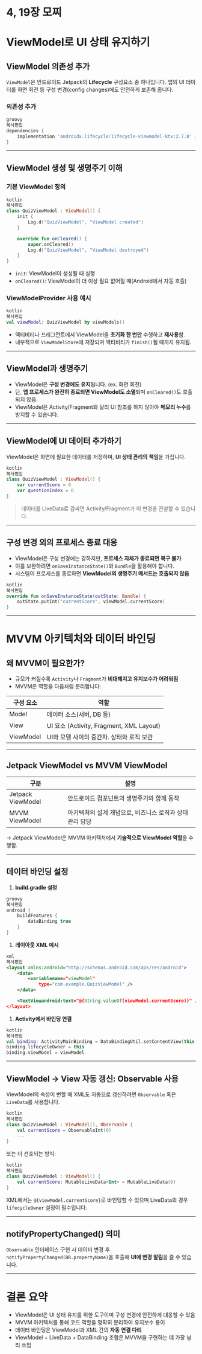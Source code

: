 # 4, 19장 모찌

# ViewModel로 UI 상태 유지하기

## ViewModel 의존성 추가

`ViewModel`은 안드로이드 Jetpack의 **Lifecycle** 구성요소 중 하나입니다. 앱의 UI 데이터를 화면 회전 등 구성 변경(config changes)에도 안전하게 보존해 줍니다.

### 의존성 추가

```groovy
groovy
복사편집
dependencies {
    implementation 'androidx.lifecycle:lifecycle-viewmodel-ktx:2.7.0' // 최신 KTX 버전 사용 권장
}

```

---

## ViewModel 생성 및 생명주기 이해

### 기본 ViewModel 정의

```kotlin
kotlin
복사편집
class QuizViewModel : ViewModel() {
    init {
        Log.d("QuizViewModel", "ViewModel created")
    }

    override fun onCleared() {
        super.onCleared()
        Log.d("QuizViewModel", "ViewModel destroyed")
    }
}

```

- `init`: ViewModel이 생성될 때 실행
- `onCleared()`: ViewModel이 더 이상 필요 없어질 때(Android에서 자동 호출)

### ViewModelProvider 사용 예시

```kotlin
kotlin
복사편집
val viewModel: QuizViewModel by viewModels()

```

- 액티비티나 프래그먼트에서 ViewModel을 **초기화 한 번만** 수행하고 **재사용**함.
- 내부적으로 `ViewModelStore`에 저장되며 액티비티가 `finish()`될 때까지 유지됨.

---

## ViewModel과 생명주기

- ViewModel은 **구성 변경에도 유지**됩니다. (ex. 화면 회전)
- 단, **앱 프로세스가 완전히 종료되면 ViewModel도 소멸**되며 `onCleared()`도 호출되지 않음.
- ViewModel은 Activity/Fragment와 달리 UI 참조를 하지 않아야 **메모리 누수**를 방지할 수 있습니다.

---

## ViewModel에 UI 데이터 추가하기

ViewModel은 화면에 필요한 데이터를 저장하며, **UI 상태 관리의 책임**을 가집니다.

```kotlin
kotlin
복사편집
class QuizViewModel : ViewModel() {
    var currentScore = 0
    var questionIndex = 0
}

```

> 데이터를 LiveData로 감싸면 Activity/Fragment가 이 변경을 관찰할 수 있습니다.
> 

---

## 구성 변경 외의 프로세스 종료 대응

- ViewModel은 구성 변경에는 강하지만, **프로세스 자체가 종료되면 복구 불가**
- 이를 보완하려면 `onSaveInstanceState()`와 `Bundle`을 활용해야 합니다.
- 시스템이 프로세스를 종료하면 **ViewModel의 생명주기 메서드는 호출되지 않음**

```kotlin
kotlin
복사편집
override fun onSaveInstanceState(outState: Bundle) {
    outState.putInt("currentScore", viewModel.currentScore)
}

```

---

# MVVM 아키텍처와 데이터 바인딩

## 왜 MVVM이 필요한가?

- 규모가 커질수록 `Activity`나 `Fragment`가 **비대해지고 유지보수가 어려워짐**
- MVVM은 역할을 다음처럼 분리합니다:

| 구성 요소 | 역할 |
| --- | --- |
| Model | 데이터 소스(서버, DB 등) |
| View | UI 요소 (Activity, Fragment, XML Layout) |
| ViewModel | UI와 모델 사이의 중간자. 상태와 로직 보관 |

---

## Jetpack ViewModel vs MVVM ViewModel

| 구분 | 설명 |
| --- | --- |
| Jetpack ViewModel | 안드로이드 컴포넌트의 생명주기와 함께 동작 |
| MVVM ViewModel | 아키텍처의 설계 개념으로, 비즈니스 로직과 상태 관리 담당 |

→ Jetpack ViewModel은 MVVM 아키텍처에서 **기술적으로 ViewModel 역할**을 수행함.

---

## 데이터 바인딩 설정

1. **build.gradle 설정**

```groovy
groovy
복사편집
android {
    buildFeatures {
        dataBinding true
    }
}

```

1. **레이아웃 XML 예시**

```xml
xml
복사편집
<layout xmlns:android="http://schemas.android.com/apk/res/android">
    <data>
        <variablename="viewModel"
            type="com.example.QuizViewModel" />
    </data>

    <TextViewandroid:text="@{String.valueOf(viewModel.currentScore)}" />
</layout>

```

1. **Activity에서 바인딩 연결**

```kotlin
kotlin
복사편집
val binding: ActivityMainBinding = DataBindingUtil.setContentView(this, R.layout.activity_main)
binding.lifecycleOwner = this
binding.viewModel = viewModel

```

---

## ViewModel → View 자동 갱신: Observable 사용

ViewModel의 속성이 변할 때 XML도 자동으로 갱신하려면 `Observable` 혹은 `LiveData`를 사용합니다.

```kotlin
kotlin
복사편집
class QuizViewModel : ViewModel(), Observable {
    val currentScore = ObservableInt(0)
    ...
}

```

또는 더 선호되는 방식:

```kotlin
kotlin
복사편집
class QuizViewModel : ViewModel() {
    val currentScore: MutableLiveData<Int> = MutableLiveData(0)
}

```

XML에서는 `@{viewModel.currentScore}`로 바인딩할 수 있으며 LiveData의 경우 `lifecycleOwner` 설정이 필수입니다.

---

## notifyPropertyChanged() 의미

`Observable` 인터페이스 구현 시 데이터 변경 후 `notifyPropertyChanged(BR.propertyName)`을 호출해 **UI에 변경 알림**을 줄 수 있습니다.

---

# 결론 요약

- ViewModel은 UI 상태 유지를 위한 도구이며 구성 변경에 안전하게 대응할 수 있음
- MVVM 아키텍처를 통해 코드 역할을 명확히 분리하여 유지보수 용이
- 데이터 바인딩은 ViewModel과 XML 간의 **자동 연결 다리**
- ViewModel + LiveData + DataBinding 조합은 MVVM을 구현하는 데 가장 널리 쓰임